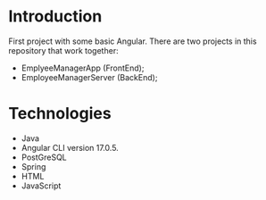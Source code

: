 # Introduction

First project with some basic Angular. There are two projects in this repository that work together:
* EmplyeeManagerApp (FrontEnd);
* EmployeeManagerServer (BackEnd);


# Technologies

* Java
* Angular CLI version 17.0.5.
* PostGreSQL
* Spring
* HTML
* JavaScript
